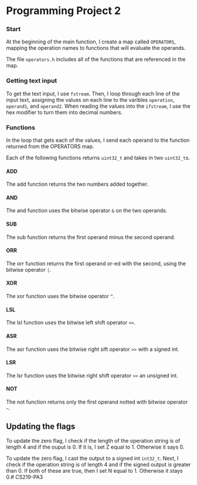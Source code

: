 # Programming Project 2

### Start
At the beginning of the main function, I create a map called `OPERATORS`, mapping the operation names to functions that will evaluate the operands. 

The file `operators.h` includes all of the functions that are referenced in the map. 
### Getting text input 
To get the text input, I use `fstream`. Then, I loop through each line of the input text, assigning the values on each line to the varibles `operation`, `operand1`, and `operand2`. When reading the values into the `ifstream`, I use the hex modifier to turn them into decimal numbers. 

### Functions
In the loop that gets each of the values, I send each operand to the function returned from the OPERATORS map.

Each of the following functions returns `uint32_t` and takes in two `uint32_t`s.
#### ADD
The add function returns the two numbers added together.
#### AND
The and function uses the bitwise operator `&` on the two operands. 
#### SUB
The sub function returns the first operand minus the second operand.
#### ORR
The orr function returns the first operand or-ed with the second, using the bitwise operator `|`.
#### XOR
The xor function uses the bitwise operator `^`.
#### LSL
The lsl function uses the bitwise left shift operator `<<`.
#### ASR
The asr function uses the bitwise right sift operator `>>` with a signed int. 
#### LSR
The lsr function uses the bitwise right shift operator `>>` an unsigned int.

#### NOT
The not function returns only the first operand notted with bitwise operator `~`.

## Updating the flags

To update the zero flag, I check if the length of the operation string is of length 4 and if the ouput is 0. If it is, I set Z equal to 1. Otherwise it says 0.

To update the zero flag, I cast the output to a signed int `int32_t`. Next, I check if the operation string is of length 4 and if the signed output is greater than 0. If both of these are true, then I set N equal to 1. Otherwise it stays 0.# CS219-PA3
